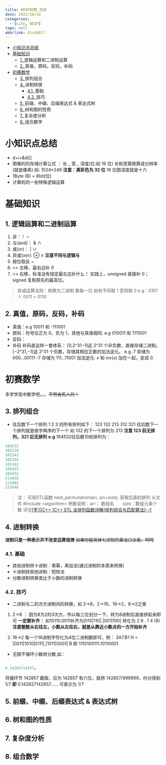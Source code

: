 ```yaml
---
title: NOIP初赛_总结
date: 2022/10/14
categories:
  - [Life, NOIP]
tags: null
abbrlink: d1c6b817
---
```



- [小知识点总结](#小知识点总结)
- [基础知识](#基础知识)
  - [1. <a name='逻辑运算和二进制运算'></a>逻辑运算和二进制运算](#1-逻辑运算和二进制运算)
  - [2. <a name='真值，原码，反码，补码'></a>真值，原码，反码，补码](#2-真值原码反码补码)
- [初赛数学](#初赛数学)
  - [3. <a name='排列组合'></a>排列组合](#3-排列组合)
  - [4. <a name='进制转换'></a>进制转换](#4-进制转换)
    - [4.1. <a name='基础'></a>基础](#41-基础)
    - [4.2. <a name='技巧'></a>技巧](#42-技巧)
  - [5. <a name='前缀、中缀、后缀表达式-&-表达式树'></a>前缀、中缀、后缀表达式 & 表达式树](#5-前缀中缀后缀表达式--表达式树)
  - [6. <a name='树和图的性质'></a>树和图的性质](#6-树和图的性质)
  - [7. <a name='复杂度分析'></a>复杂度分析](#7-复杂度分析)
  - [8. <a name='组合数学'></a>组合数学](#8-组合数学)


# 小知识点总结

- d+i=&d[i]
- 图像的的存储计算公式 ： 长 _ 宽 _ 深度(位:如 16 位)
  长和宽需换算成分辨率(就是像素) 如: 1024\*248 **注意：真彩色为 32 位**
  16 位图深度就是十六
- 1Byte (B) = 8bit(位)
- 计算机的一些特殊逻辑运算

# 基础知识

##  1. <a name='逻辑运算和二进制运算'></a>逻辑运算和二进制运算

1. 非： !  ¬
2. 与(and)： & ∧
3. 或(or)： | ∨
4. 异或(xor): ⊕ ∧ **注意不同与逻辑与**
5. 按位取反 ~
6. << 左移，最右边补 0
7. \>\> 右移，标准没有规定最左边补什么！
   实践上，unsigned 直接补 0；signed 复制原先的最高位。

> 异或运算法则：转换为二进制 看每一位 如有不同取 1 否则取 0
> e.g：0101 ∧ 0011 = 0110

##  2. <a name='真值，原码，反码，补码'></a>真值，原码，反码，补码

- 真值：e.g 10011 和 -111001
- 原码：符号位正为 0，负为 1，其他与真值相同. e.g 010011 和 1111001
- 反码：
- 补码
  补码是这样一套体系：
  [0,2^31−1]这 2^31 个非负数，直接存储二进制。
  [−2^31,−1]这 2^31 个负数，存储其相应正数的加法逆元。
  e.g.
  7 存储为 000...00111
  -7 存储为 111...11001
  加法逆元: 𝑥 和 inv(𝑥) 加在一起，变成 0.

# 初赛数学

多学学高中数学吧。。。~~不然会死人的！~~

##  3. <a name='排列组合'></a>排列组合

- 往后数下一个排列
  1 2 3 的所有排列如下：
  123 132 213 312 321
  往后数下一个排列就是按字典序的下一个
  如 132 的下一个排列为 213 **注意 123 前无排列，321 后无排列**
  **e.g** 164532往后数10给排列为：
```cpp
164532
165234
165243
165324
165342
165423
165432
213456
213465
213546
```

>注： 可用STL函数 next_permutation(arr, arr+size); 获取后面的排列
头文件 #include \<algorithm> 
参数说明：arr： 数组名　　size：数组元素个数
详见[[学习C++ ]C++ STL 全排列函数详解(排列组合与匹配算法)--1](https://blog.csdn.net/KYJL888/article/details/85069557)

##  4. <a name='进制转换'></a>进制转换

**进制只是一种表示并不改变运算规律**
~~如果你能背掉七进制的乘法口诀表，呵呵~~

###  4.1. <a name='基础'></a>基础

- 其他进制转十进制：乘幂，再加法(通过进制的本质来转换)
- 十进制转其他进制：短除法
- 分数进制转换类比于小数的进制转换

###  4.2. <a name='技巧'></a>技巧

- 二进制与二的次方进制间的转换，如 2->8，2->16，16->2，8->2之类
1. 2->8 ：
因为8为2的3次方，所以每三位划分一下，转为8进制后直接拼起来即可 
**一定要补齐：** 如10110.0011补齐为|010|110|.|001|100|
转化为 2 6 . 1 4 (8)
**注意整数从右往左，小数从左往右，就是从靠近小数点的一方开始补齐**

2. 16->2
每一个16进制字符化为4位二进制数即可，例：
3A7.B1 H = |0011|1010|0111|.|1011|0001| B 即 1110100111.10110001

- 无限不循环小数转分数,如：

```cpp
  .    .
0.14285714257…
```

将循环节 142857 截取，应为 142857 有六位，就用 142857/999999，约分得到 1/7
**即** 0.142827142857…… 可表示为 1/7

##  5. <a name='前缀、中缀、后缀表达式-&-表达式树'></a>前缀、中缀、后缀表达式 & 表达式树

##  6. <a name='树和图的性质'></a>树和图的性质

##  7. <a name='复杂度分析'></a>复杂度分析

##  8. <a name='组合数学'></a>组合数学
